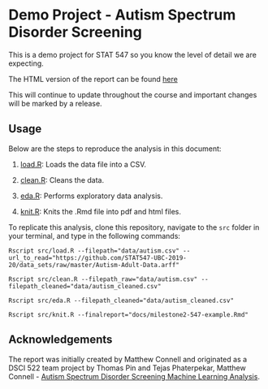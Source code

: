 # Demo Project - Autism Spectrum Disorder Screening

This is a demo project for STAT 547 so you know the level of detail we are expecting. 

The HTML version of the report can be found [here](https://stat547-ubc-2019-20.github.io/demo_project/docs/milestone2-547-example.html)

This will continue to update throughout the course and important changes will be marked by a release.

## Usage

Below are the steps to reproduce the analysis in this document:

1. [load.R](https://github.com/STAT547-UBC-2019-20/demo_project/blob/master/src/load.R): Loads the data file into a CSV.

2. [clean.R](https://github.com/STAT547-UBC-2019-20/demo_project/blob/master/src/clean.R): Cleans the data.

3. [eda.R](https://github.com/STAT547-UBC-2019-20/demo_project/blob/master/src/eda.R): Performs exploratory data analysis.

4. [knit.R](https://github.com/STAT547-UBC-2019-20/demo_project/blob/master/src/knit.R): Knits the .Rmd file into pdf and html files.

To replicate this analysis, clone this repository, navigate to the `src` folder in your terminal, and type in the following commands:

```
Rscript src/load.R --filepath="data/autism.csv" --url_to_read="https://github.com/STAT547-UBC-2019-20/data_sets/raw/master/Autism-Adult-Data.arff"

Rscript src/clean.R --filepath_raw="data/autism.csv" --filepath_cleaned="data/autism_cleaned.csv"

Rscript src/eda.R --filepath_cleaned="data/autism_cleaned.csv"

Rscript src/knit.R --finalreport="docs/milestone2-547-example.Rmd"
```

## Acknowledgements

The report was initially created by Matthew Connell and originated as a DSCI 522 team project by Thomas Pin and Tejas Phaterpekar, Matthew Connell - [Autism Spectrum Disorder Screening Machine Learning Analysis](https://github.com/UBC-MDS/522-Workflows-Group-414).
